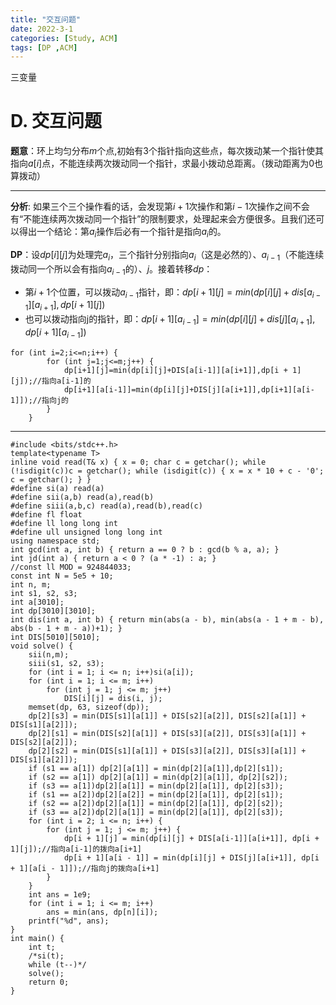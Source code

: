 ```yaml
---
title: "交互问题"
date: 2022-3-1
categories: [Study, ACM]
tags: [DP ,ACM]
---
```


三变量

<!-- more -->

# D. 交互问题 

**题意**：环上均匀分布$m$个点,初始有3个指针指向这些点，每次拨动某一个指针使其指向$a[i]$点，不能连续两次拨动同一个指针，求最小拨动总距离。（拨动距离为0也算拨动）

***

**分析**: 如果三个三个操作看的话，会发现第$i+1$次操作和第$i-1$次操作之间不会有“不能连续两次拨动同一个指针”的限制要求，处理起来会方便很多。且我们还可以得出一个结论：第$a_i$操作后必有一个指针是指向$a_i$的。

**DP**：设$dp[i][j]$为处理完$a_i$，三个指针分别指向$a_i$（这是必然的）、$a_{i-1}$（不能连续拨动同一个所以会有指向$a_{i-1}$的）、$j$。接着转移$dp$：

* 第$i+1$个位置，可以拨动$a_{i-1}$指针，即：$dp[i+1][j]=min(dp[i][j]+dis[a_{i-1}][a_{i+1}],dp[i+1][j])$
* 也可以拨动指向j的指针，即：$dp[i+1][a_{i-1}]=min(dp[i][j]+dis[j][a_{i+1}],dp[i+1][a_{i-1}])$

~~~
for (int i=2;i<=n;i++) {
		for (int j=1;j<=m;j++) {
			dp[i+1][j]=min(dp[i][j]+DIS[a[i-1]][a[i+1]],dp[i + 1][j]);//指向a[i-1]的
			dp[i+1][a[i-1]]=min(dp[i][j]+DIS[j][a[i+1]],dp[i+1][a[i-1]]);//指向j的
		}
	}
~~~

***

```
#include <bits/stdc++.h>
template<typename T>
inline void read(T& x) { x = 0; char c = getchar(); while (!isdigit(c))c = getchar(); while (isdigit(c)) { x = x * 10 + c - '0'; c = getchar(); } }
#define si(a) read(a)
#define sii(a,b) read(a),read(b)
#define siii(a,b,c) read(a),read(b),read(c)
#define fl float
#define ll long long int
#define ull unsigned long long int
using namespace std;
int gcd(int a, int b) { return a == 0 ? b : gcd(b % a, a); }
int jd(int a) { return a < 0 ? (a * -1) : a; }
//const ll MOD = 924844033;
const int N = 5e5 + 10;
int n, m;
int s1, s2, s3;
int a[3010];
int dp[3010][3010];
int dis(int a, int b) { return min(abs(a - b), min(abs(a - 1 + m - b), abs(b - 1 + m - a))+1); }
int DIS[5010][5010];
void solve() {
	sii(n,m);
	siii(s1, s2, s3);
	for (int i = 1; i <= n; i++)si(a[i]);
	for (int i = 1; i <= m; i++)
		for (int j = 1; j <= m; j++)
			DIS[i][j] = dis(i, j);
	memset(dp, 63, sizeof(dp));
	dp[2][s3] = min(DIS[s1][a[1]] + DIS[s2][a[2]], DIS[s2][a[1]] + DIS[s1][a[2]]);
	dp[2][s1] = min(DIS[s2][a[1]] + DIS[s3][a[2]], DIS[s3][a[1]] + DIS[s2][a[2]]);
	dp[2][s2] = min(DIS[s1][a[1]] + DIS[s3][a[2]], DIS[s3][a[1]] + DIS[s1][a[2]]);
	if (s1 == a[1]) dp[2][a[1]] = min(dp[2][a[1]],dp[2][s1]);
	if (s2 == a[1]) dp[2][a[1]] = min(dp[2][a[1]], dp[2][s2]);
	if (s3 == a[1])dp[2][a[1]] = min(dp[2][a[1]], dp[2][s3]);
	if (s1 == a[2])dp[2][a[2]] = min(dp[2][a[1]], dp[2][s1]);
	if (s2 == a[2])dp[2][a[1]] = min(dp[2][a[1]], dp[2][s2]);
	if (s3 == a[2])dp[2][a[1]] = min(dp[2][a[1]], dp[2][s3]);
	for (int i = 2; i <= n; i++) {
		for (int j = 1; j <= m; j++) {
			dp[i + 1][j] = min(dp[i][j] + DIS[a[i-1]][a[i+1]], dp[i + 1][j]);//指向a[i-1]的拨向a[i+1]
			dp[i + 1][a[i - 1]] = min(dp[i][j] + DIS[j][a[i+1]], dp[i + 1][a[i - 1]]);//指向j的拨向a[i+1]
		}
	}
	int ans = 1e9;
	for (int i = 1; i <= m; i++)
		ans = min(ans, dp[n][i]);
	printf("%d", ans);
}
int main() {
	int t;
	/*si(t);
	while (t--)*/
	solve();
	return 0;
}

```



​						

